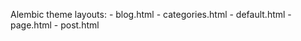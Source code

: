 Alembic theme layouts:
    - blog.html
    - categories.html
    - default.html
    - page.html
    - post.html
